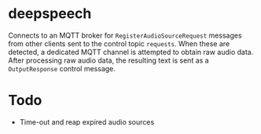 # deepspeech

Connects to an MQTT broker for `RegisterAudioSourceRequest` messages from other clients sent to the control topic `requests`. When these are detected, a dedicated MQTT channel is attempted to obtain raw audio data. After processing raw audio data, the resulting text is sent as a `OutputResponse` control message.

# Todo
* Time-out and reap expired audio sources